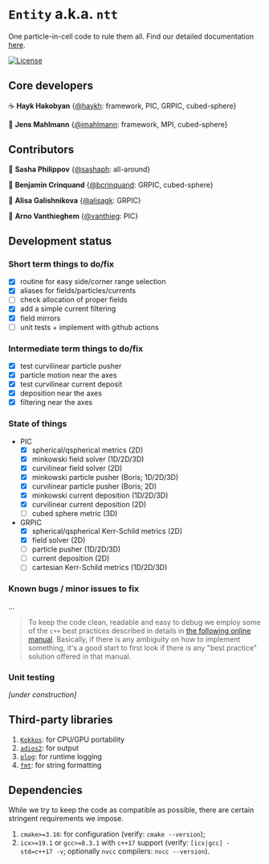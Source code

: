 # `Entity` a.k.a. `ntt`
One particle-in-cell code to rule them all. Find our detailed documentation [here](https://haykh.github.io/entity/).

[![License](https://img.shields.io/badge/License-BSD%203--Clause-blue.svg)](https://opensource.org/licenses/BSD-3-Clause)

## Core developers

☕ __Hayk Hakobyan__ {[@haykh](https://github.com/haykh): framework, PIC, GRPIC, cubed-sphere}

🥔 __Jens Mahlmann__ {[@jmahlmann](https://github.com/jmahlmann): framework, MPI, cubed-sphere}

## Contributors

🐬 __Sasha Philippov__ {[@sashaph](https://github.com/sashaph): all-around}

🍵 __Benjamin Crinquand__ {[@bcrinquand](https://github.com/bcrinquand): GRPIC, cubed-sphere}

🧋 __Alisa Galishnikova__ {[@alisagk](https://github.com/alisagk): GRPIC}

🤷 __Arno Vanthieghem__ {[@vanthieg](https://github.com/vanthieg): PIC}

## Development status

### Short term things to do/fix

  - [x] routine for easy side/corner range selection
  - [x] aliases for fields/particles/currents
  - [ ] check allocation of proper fields
  - [x] add a simple current filtering
  - [x] field mirrors
  - [ ] unit tests + implement with github actions

### Intermediate term things to do/fix

  - [x] test curvilinear particle pusher
  - [x] particle motion near the axes
  - [x] test curvilinear current deposit
  - [x] deposition near the axes
  - [x] filtering near the axes

### State of things

* PIC
  - [x] spherical/qspherical metrics (2D)
  - [x] minkowski field solver (1D/2D/3D)
  - [x] curvilinear field solver (2D)
  - [x] minkowski particle pusher (Boris; 1D/2D/3D)
  - [x] curvilinear particle pusher (Boris; 2D)
  - [x] minkowski current deposition (1D/2D/3D)
  - [x] curvilinear current deposition (2D)
  - [ ] cubed sphere metric (3D)
* GRPIC
  - [x] spherical/qspherical Kerr-Schild metrics (2D)
  - [x] field solver (2D)
  - [ ] particle pusher (1D/2D/3D)
  - [ ] current deposition (2D)
  - [ ] cartesian Kerr-Schild metrics (1D/2D/3D)

### Known bugs / minor issues to fix

  ...

> To keep the code clean, readable and easy to debug we employ some of the `c++` best practices described in details in [the following online manual](https://www.learncpp.com/). Basically, if there is any ambiguity on how to implement something, it's a good start to first look if there is any "best practice" solution offered in that manual.

### Unit testing

_[under construction]_

## Third-party libraries

1. [`Kokkos`](https://github.com/kokkos/kokkos/): for CPU/GPU portability
2. [`adios2`](https://github.com/ornladios/ADIOS2): for output
3. [`plog`](https://github.com/SergiusTheBest/plog): for runtime logging
4. [`fmt`](https://github.com/fmtlib/fmt): for string formatting

## Dependencies

While we try to keep the code as compatible as possible, there are certain stringent requirements we impose.

1. `cmake>=3.16`: for configuration (verify: `cmake --version`);
2. `icx>=19.1` or `gcc>=8.3.1` with `c++17` support (verify: `[icx|gcc] -std=c++17 -v`; optionally `nvcc` compilers: `nvcc --version`).